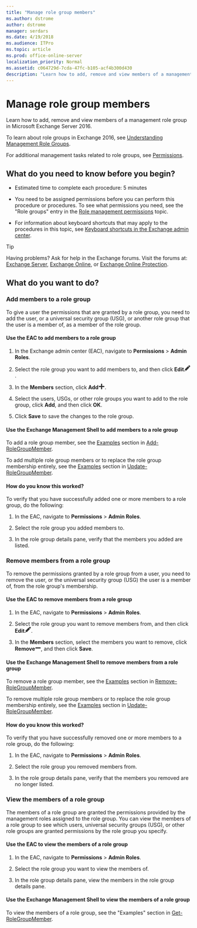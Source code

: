 ```yaml
---
title: "Manage role group members"
ms.author: dstrome
author: dstrome
manager: serdars
ms.date: 4/19/2018
ms.audience: ITPro
ms.topic: article
ms.prod: office-online-server
localization_priority: Normal
ms.assetid: c064729d-7cda-47fc-b105-acf4b300d430
description: "Learn how to add, remove and view members of a management role group in Microsoft Exchange Server 2016."
---
```


# Manage role group members

Learn how to add, remove and view members of a management role group in Microsoft Exchange Server 2016.
  
 To learn about role groups in Exchange 2016, see [Understanding Management Role Groups](http://technet.microsoft.com/library/2a92e06c-523e-4fd4-a937-152562b7741d.aspx).
  
For additional management tasks related to role groups, see [Permissions](permissions.md).
  
## What do you need to know before you begin?

- Estimated time to complete each procedure: 5 minutes
    
- You need to be assigned permissions before you can perform this procedure or procedures. To see what permissions you need, see the "Role groups" entry in the [Role management permissions](feature-permissions/rbac-perms.md) topic. 
    
- For information about keyboard shortcuts that may apply to the procedures in this topic, see [Keyboard shortcuts in the Exchange admin center](../about-documentation/eac-keyboard-shortcuts.md).
    
> [!TIP]
> Having problems? Ask for help in the Exchange forums. Visit the forums at: [Exchange Server](https://go.microsoft.com/fwlink/p/?linkId=60612), [Exchange Online](https://go.microsoft.com/fwlink/p/?linkId=267542), or [Exchange Online Protection](https://go.microsoft.com/fwlink/p/?linkId=285351). 
  
## What do you want to do?

### Add members to a role group
<a name="add"> </a>

To give a user the permissions that are granted by a role group, you need to add the user, or a universal security group (USG), or another role group that the user is a member of, as a member of the role group.
  
#### Use the EAC to add members to a role group

1. In the Exchange admin center (EAC), navigate to **Permissions** > **Admin Roles**.
    
2. Select the role group you want to add members to, and then click **Edit**![Edit icon](../media/ITPro_EAC_EditIcon.png).
    
3. In the **Members** section, click **Add**![Add icon](../media/ITPro_EAC_AddIcon.png).
    
4. Select the users, USGs, or other role groups you want to add to the role group, click **Add**, and then click **OK**.
    
5. Click **Save** to save the changes to the role group. 
    
#### Use the Exchange Management Shell to add members to a role group

To add a role group member, see the [Examples](http://technet.microsoft.com/library/ed53e269-a855-4066-88a7-1ba36086bd72.aspx#Examples) section in [Add-RoleGroupMember](http://technet.microsoft.com/library/ed53e269-a855-4066-88a7-1ba36086bd72.aspx).
  
To add multiple role group members or to replace the role group membership entirely, see the [Examples](http://technet.microsoft.com/library/37f82792-aaf1-4306-a563-37d6de3a8ee8.aspx#Examples) section in [Update-RoleGroupMember](http://technet.microsoft.com/library/37f82792-aaf1-4306-a563-37d6de3a8ee8.aspx).
  
#### How do you know this worked?

To verify that you have successfully added one or more members to a role group, do the following:
  
1. In the EAC, navigate to **Permissions** > **Admin Roles**.
    
2. Select the role group you added members to.
    
3. In the role group details pane, verify that the members you added are listed.
    
### Remove members from a role group
<a name="remove"> </a>

To remove the permissions granted by a role group from a user, you need to remove the user, or the universal security group (USG) the user is a member of, from the role group's membership.
  
#### Use the EAC to remove members from a role group

1. In the EAC, navigate to **Permissions** > **Admin Roles**.
    
2. Select the role group you want to remove members from, and then click **Edit**![Edit icon](../media/ITPro_EAC_EditIcon.png).
    
3. In the **Members** section, select the members you want to remove, click **Remove**![Remove icon](../media/ITPro_EAC_RemoveIcon.png), and then click **Save**.
    
#### Use the Exchange Management Shell to remove members from a role group

To remove a role group member, see the [Examples](http://technet.microsoft.com/library/eed5ec30-471f-4c60-b377-bdf4a249b3d5.aspx#Examples) section in [Remove-RoleGroupMember](http://technet.microsoft.com/library/eed5ec30-471f-4c60-b377-bdf4a249b3d5.aspx).
  
To remove multiple role group members or to replace the role group membership entirely, see the [Examples](http://technet.microsoft.com/library/37f82792-aaf1-4306-a563-37d6de3a8ee8.aspx#Examples) section in [Update-RoleGroupMember](http://technet.microsoft.com/library/37f82792-aaf1-4306-a563-37d6de3a8ee8.aspx).
  
#### How do you know this worked?

To verify that you have successfully removed one or more members to a role group, do the following:
  
1. In the EAC, navigate to **Permissions** > **Admin Roles**.
    
2. Select the role group you removed members from.
    
3. In the role group details pane, verify that the members you removed are no longer listed.
    
### View the members of a role group
<a name="view"> </a>

The members of a role group are granted the permissions provided by the management roles assigned to the role group. You can view the members of a role group to see which users, universal security groups (USG), or other role groups are granted permissions by the role group you specify.
  
#### Use the EAC to view the members of a role group

1. In the EAC, navigate to **Permissions** > **Admin Roles**.
    
2. Select the role group you want to view the members of.
    
3. In the role group details pane, view the members in the role group details pane.
    
#### Use the Exchange Management Shell to view the members of a role group

To view the members of a role group, see the "Examples" section in [Get-RoleGroupMember](http://technet.microsoft.com/library/1ff116aa-1a62-4283-bc8e-5963d12958e1.aspx).
  

